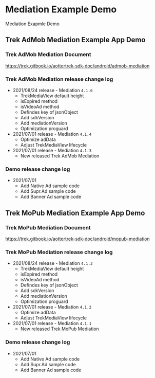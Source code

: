 # Mediation Example Demo
Mediation Exapmle Demo

## Trek AdMob Mediation Example App Demo

### Trek AdMob Mediation Document
https://trek.gitbook.io/aottertrek-sdk-doc/android/admob-mediation

### Trek AdMob Mediation release change log
- 2021/08/24 release - Mediation `4.1.6`
     - TrekMediaView default height
     - isExpired method
     - isVideoAd method
     - Defindes key of jsonObject
     - Add sdkVersion
     - Add mediationVersion
     - Optimization proguard
- 2021/07/01 release - Mediation `4.1.4`
     - Optimize adData
     - Adjust TrekMediaView lifecycle
- 2021/07/01 release - Mediation `4.1.3`
     - New released Trek AdMob Mediation

### Demo release change log
- 2021/07/01 
    - Add Native Ad sample code 
    - Add Supr.Ad sample code
    - Add Banner Ad sample code

## Trek MoPub Mediation Example App Demo

### Trek MoPub Mediation Document
https://trek.gitbook.io/aottertrek-sdk-doc/android/mopub-mediation

### Trek MoPub Mediation release change log
- 2021/08/24 release - Mediation `4.1.3`
     - TrekMediaView default height
     - isExpired method
     - isVideoAd method
     - Defindes key of jsonObject
     - Add sdkVersion
     - Add mediationVersion
     - Optimization proguard
- 2021/07/01 release - Mediation `4.1.2`
     - Optimize adData
     - Adjust TrekMediaView lifecycle
- 2021/07/01 release - Mediation `4.1.1`
     - New released Trek MoPub Mediation

### Demo release change log
- 2021/07/01 
    - Add Native Ad sample code 
    - Add Supr.Ad sample code
    - Add Banner Ad sample code
